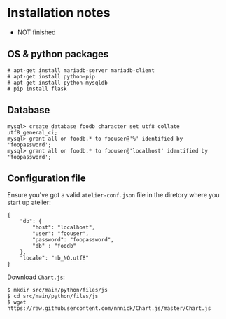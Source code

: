 # Installation notes
- NOT finished


## OS & python packages

```
# apt-get install mariadb-server mariadb-client
# apt-get install python-pip
# apt-get install python-mysqldb
# pip install flask
```

## Database

```
mysql> create database foodb character set utf8 collate utf8_general_ci;
mysql> grant all on foodb.* to foouser@'%' identified by 'foopassword';
mysql> grant all on foodb.* to foouser@'localhost' identified by 'foopassword';

```

## Configuration file

Ensure you've got a valid `atelier-conf.json` file in the diretory
where you start up atelier:

```
{
    "db": {
        "host": "localhost",
        "user": "foouser",
        "password": "foopassword",
        "db" : "foodb"
    },
    "locale": "nb_NO.utf8"
}
```

Download `Chart.js`:
```
$ mkdir src/main/python/files/js
$ cd src/main/python/files/js
$ wget https://raw.githubusercontent.com/nnnick/Chart.js/master/Chart.js
```

